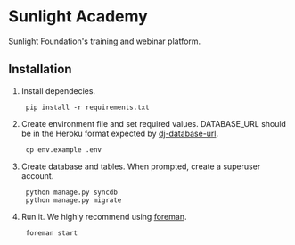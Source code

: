 # Sunlight Academy

Sunlight Foundation's training and webinar platform.

## Installation

1. Install dependecies.

        pip install -r requirements.txt

1. Create environment file and set required values. DATABASE_URL should be in the Heroku format expected by [dj-database-url](https://pypi.python.org/pypi/dj-database-url/).

        cp env.example .env

1. Create database and tables. When prompted, create a superuser account.
    
        python manage.py syncdb
        python manage.py migrate

1. Run it. We highly recommend using [foreman](http://rubygems.org/gems/foreman).
    
        foreman start
    

